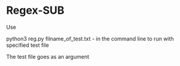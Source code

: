 # Regex-SUB

Use 

python3 reg.py filname_of_test.txt - in the command line to run with specified test file 

The test file goes as an argument
